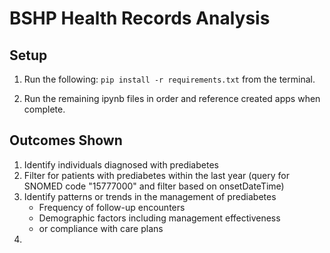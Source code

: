 # BSHP Health Records Analysis

## Setup

1. Run the following: `pip install -r requirements.txt` from the terminal.

2. Run the remaining ipynb files in order and reference created apps when complete.

## Outcomes Shown
1. Identify individuals diagnosed with prediabetes
2. Filter for patients with prediabetes within the last year (query for SNOMED code "15777000" and filter based on onsetDateTime)
3. Identify patterns or trends in the management of prediabetes
    - Frequency of follow-up encounters
    - Demographic factors including management effectiveness
    - or compliance with care plans
4. 